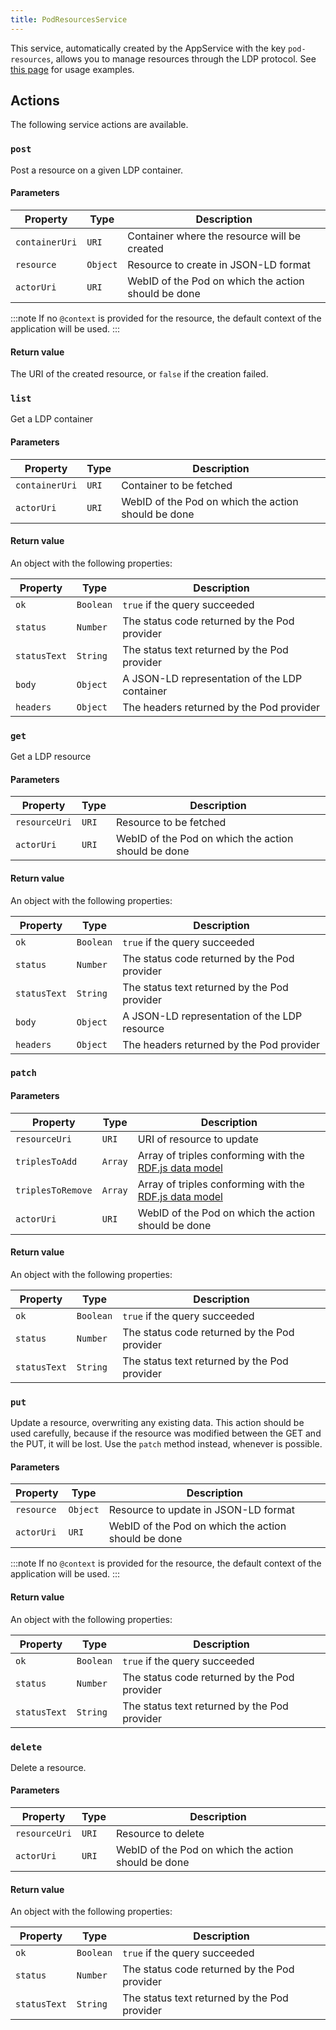 ```yaml
---
title: PodResourcesService
---
```


This service, automatically created by the AppService with the key `pod-resources`, allows you to manage resources through the LDP protocol. See [this page](/app-framework/backend/reading-and-writing-resources) for usage examples.

## Actions

The following service actions are available.

### `post`

Post a resource on a given LDP container.

#### Parameters

| Property       | Type     | Description                                         |
| -------------- | -------- | --------------------------------------------------- |
| `containerUri` | `URI`    | Container where the resource will be created        |
| `resource`     | `Object` | Resource to create in JSON-LD format                |
| `actorUri`     | `URI`    | WebID of the Pod on which the action should be done |

:::note
If no `@context` is provided for the resource, the default context of the application will be used.
:::

#### Return value

The URI of the created resource, or `false` if the creation failed.

### `list`

Get a LDP container

#### Parameters

| Property       | Type  | Description                                         |
| -------------- | ----- | --------------------------------------------------- |
| `containerUri` | `URI` | Container to be fetched                             |
| `actorUri`     | `URI` | WebID of the Pod on which the action should be done |

#### Return value

An object with the following properties:

| Property     | Type      | Description                                   |
| ------------ | --------- | --------------------------------------------- |
| `ok`         | `Boolean` | `true` if the query succeeded                 |
| `status`     | `Number`  | The status code returned by the Pod provider  |
| `statusText` | `String`  | The status text returned by the Pod provider  |
| `body`       | `Object`  | A JSON-LD representation of the LDP container |
| `headers`    | `Object`  | The headers returned by the Pod provider      |

### `get`

Get a LDP resource

#### Parameters

| Property      | Type  | Description                                         |
| ------------- | ----- | --------------------------------------------------- |
| `resourceUri` | `URI` | Resource to be fetched                              |
| `actorUri`    | `URI` | WebID of the Pod on which the action should be done |

#### Return value

An object with the following properties:

| Property     | Type      | Description                                  |
| ------------ | --------- | -------------------------------------------- |
| `ok`         | `Boolean` | `true` if the query succeeded                |
| `status`     | `Number`  | The status code returned by the Pod provider |
| `statusText` | `String`  | The status text returned by the Pod provider |
| `body`       | `Object`  | A JSON-LD representation of the LDP resource |
| `headers`    | `Object`  | The headers returned by the Pod provider     |

### `patch`

#### Parameters

| Property          | Type    | Description                                                                                        |
| ----------------- | ------- | -------------------------------------------------------------------------------------------------- |
| `resourceUri`     | `URI`   | URI of resource to update                                                                          |
| `triplesToAdd`    | `Array` | Array of triples conforming with the [RDF.js data model](https://github.com/rdfjs-base/data-model) |
| `triplesToRemove` | `Array` | Array of triples conforming with the [RDF.js data model](https://github.com/rdfjs-base/data-model) |
| `actorUri`        | `URI`   | WebID of the Pod on which the action should be done                                                |

#### Return value

An object with the following properties:

| Property     | Type      | Description                                  |
| ------------ | --------- | -------------------------------------------- |
| `ok`         | `Boolean` | `true` if the query succeeded                |
| `status`     | `Number`  | The status code returned by the Pod provider |
| `statusText` | `String`  | The status text returned by the Pod provider |

### `put`

Update a resource, overwriting any existing data. This action should be used carefully, because if the resource was modified between the GET and the PUT, it will be lost. Use the `patch` method instead, whenever is possible.

#### Parameters

| Property   | Type     | Description                                         |
| ---------- | -------- | --------------------------------------------------- |
| `resource` | `Object` | Resource to update in JSON-LD format                |
| `actorUri` | `URI`    | WebID of the Pod on which the action should be done |

:::note
If no `@context` is provided for the resource, the default context of the application will be used.
:::

#### Return value

An object with the following properties:

| Property     | Type      | Description                                  |
| ------------ | --------- | -------------------------------------------- |
| `ok`         | `Boolean` | `true` if the query succeeded                |
| `status`     | `Number`  | The status code returned by the Pod provider |
| `statusText` | `String`  | The status text returned by the Pod provider |

### `delete`

Delete a resource.

#### Parameters

| Property      | Type  | Description                                         |
| ------------- | ----- | --------------------------------------------------- |
| `resourceUri` | `URI` | Resource to delete                                  |
| `actorUri`    | `URI` | WebID of the Pod on which the action should be done |

#### Return value

An object with the following properties:

| Property     | Type      | Description                                  |
| ------------ | --------- | -------------------------------------------- |
| `ok`         | `Boolean` | `true` if the query succeeded                |
| `status`     | `Number`  | The status code returned by the Pod provider |
| `statusText` | `String`  | The status text returned by the Pod provider |
